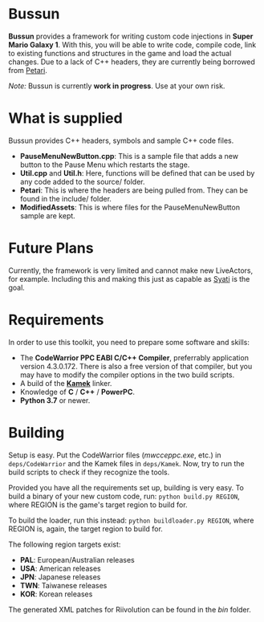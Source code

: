 # Bussun
**Bussun** provides a framework for writing custom code injections in **Super Mario Galaxy 1**. With this, you will be able to write code, compile code, link to existing functions and structures in the game and load the actual changes. Due to a lack of C++ headers, they are currently being borrowed from [Petari](https://github.com/SMGCommunity/Petari).

*Note:* Bussun is currently **work in progress**. Use at your own risk.

# What is supplied
Bussun provides C++ headers, symbols and sample C++ code files.

- **PauseMenuNewButton.cpp**: This is a sample file that adds a new button to the Pause Menu which restarts the stage.
- **Util.cpp** and **Util.h**: Here, functions will be defined that can be used by any code added to the source/ folder.
- **Petari**: This is where the headers are being pulled from. They can be found in the include/ folder.
- **ModifiedAssets**: This is where files for the PauseMenuNewButton sample are kept.

# Future Plans
Currently, the framework is very limited and cannot make new LiveActors, for example. Including this and making this just as capable as [Syati](https://github.com/SMGCommunity/Syati) is the goal.

# Requirements
In order to use this toolkit, you need to prepare some software and skills:

- The **CodeWarrior PPC EABI C/C++ Compiler**, preferrably application version 4.3.0.172. There is also a free version of that compiler, but you may have to modify the compiler options in the two build scripts.
- A build of the [**Kamek**](https://github.com/Treeki/Kamek) linker.
- Knowledge of **C** / **C++** / **PowerPC**.
- **Python 3.7** or newer.

# Building
Setup is easy. Put the CodeWarrior files (*mwcceppc.exe*, etc.) in ``deps/CodeWarrior`` and the Kamek files in ``deps/Kamek``. Now, try to run the build scripts to check if they recognize the tools.

Provided you have all the requirements set up, building is very easy. To build a binary of your new custom code, run:
```python build.py REGION```, where REGION is the game's target region to build for.

To build the loader, run this instead:
```python buildloader.py REGION```, where REGION is, again, the target region to build for.

The following region targets exist:
- **PAL**: European/Australian releases
- **USA**: American releases
- **JPN**: Japanese releases
- **TWN**: Taiwanese releases
- **KOR**: Korean releases

The generated XML patches for Riivolution can be found in the *bin* folder.
